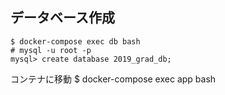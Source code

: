 ## データベース作成
```
$ docker-compose exec db bash
# mysql -u root -p
mysql> create database 2019_grad_db;
``` 

コンテナに移動
$ docker-compose exec app bash


